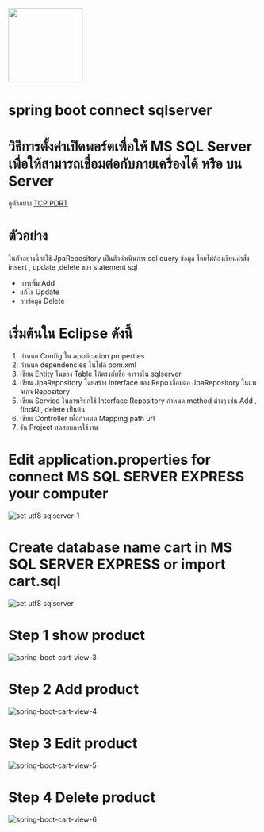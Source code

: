 <img src="https://seeklogo.com/images/M/microsoft-sql-server-logo-96AF49E2B3-seeklogo.com.png" width="150"/>

# spring boot connect sqlserver
# วิธีการตั้งค่าเปิดพอร์ตเพื่อให้ MS SQL Server เพื่อให้สามารถเชื่อมต่อกับภายเครื่องได้ หรือ บน Server 
ดูตัวอย่าง <a href="https://docs.microsoft.com/th-th/sql/database-engine/configure-windows/configure-a-server-to-listen-on-a-specific-tcp-port?view=sql-server-2017"> TCP PORT </a>
# ตัวอย่าง
ในตัวอย่างนี้จะใช้ JpaRepository เป็นตัวดำเนินการ sql query ข้อมูล โดยไม่ต้องเขียนคำสั่ง  insert , update ,delete ของ statement sql
* การเพิ่ม Add
* แก้ไข  Update
* ลบข้อมูล Delete

# เริ่มต้นใน Eclipse ดังนี้
1. กำหนด Config ใน application.properties
2. กำหนด dependencies ในไฟล์ pom.xml  
3. เขียน Entity ในของ Table ให้ตรงกับชื่อ ตารางใน sqlserver
4. เขียน JpaRepository โดยสร้าง Interface ของ Repo เชื่อมต่อ JpaRepository ในแพจเกจ Repository
5. เขียน Service ในการเรียกใช้ Interface Repository กำหนด method ต่างๆ เช่น Add , findAll, delete เป็นต้น
6. เขียน Controller เพื่อกำหนด Mapping path url
7. รัน Project ทดสอบการใช้งาน
# Edit application.properties for connect  MS SQL SERVER EXPRESS your computer
![set utf8 sqlserver-1](https://user-images.githubusercontent.com/7127833/190330872-680aeb5f-be48-4854-984f-9205ede87207.PNG)

# Create database name cart in MS SQL SERVER EXPRESS or import cart.sql
![set utf8 sqlserver](https://user-images.githubusercontent.com/7127833/190329113-0a81a13b-a038-4ae8-bb28-22ebe6e3cdb5.PNG)

# Step 1 show product
![spring-boot-cart-view-3](https://user-images.githubusercontent.com/7127833/190327741-02e665c9-be31-42cb-9d76-c07e1c31d858.PNG)
# Step 2 Add product
![spring-boot-cart-view-4](https://user-images.githubusercontent.com/7127833/190328642-6238a278-4446-4cba-8b43-a1267f7cb800.PNG)

# Step 3 Edit product
![spring-boot-cart-view-5](https://user-images.githubusercontent.com/7127833/190328664-0e19e14b-d0f6-47b8-a60e-45de06e3a59d.PNG)

# Step 4 Delete product
![spring-boot-cart-view-6](https://user-images.githubusercontent.com/7127833/190328670-8889bc56-e15b-4810-aeda-233a9a4c5908.PNG)

